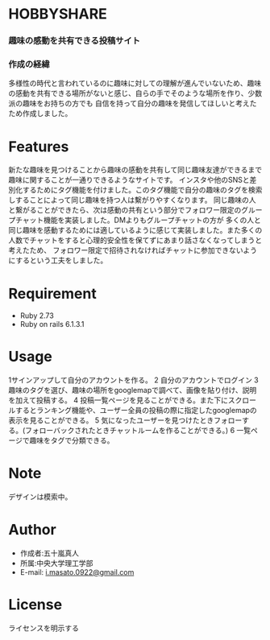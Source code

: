 
# **HOBBYSHARE**

### 趣味の感動を共有できる投稿サイト
### 作成の経緯
多様性の時代と言われているのに趣味に対しての理解が進んでいないため、趣味の感動を共有できる場所がないと感じ、自らの手でそのような場所を作り、少数派の趣味をお持ちの方でも
自信を持って自分の趣味を発信してほしいと考えたため作成しました。

 
 
# Features
 新たな趣味を見つけることから趣味の感動を共有して同じ趣味友達ができるまで趣味に関することが一通りできるようなサイトです。
 インスタや他のSNSと差別化するためにタグ機能を付けました。このタグ機能で自分の趣味のタグを検索しすることによって同じ趣味を持つ人は繫がりやすくなります。
 同じ趣味の人と繋がることができたら、次は感動の共有という部分でフォロワー限定のグループチャット機能を実装しました。DMよりもグループチャットの方が
 多くの人と同じ趣味を感動するためには適しているように感じて実装しました。また多くの人数でチャットをすると心理的安全性を保てずにあまり話さなくなってしまうと考えたため、
 フォロワー限定で招待されなければチャットに参加できないようにするという工夫をしました。
 
# Requirement
* Ruby 2.73
* Ruby on rails 6.1.3.1
 
# Usage
 1サインアップして自分のアカウントを作る。
 2 自分のアカウントでログイン
 3 趣味のタグを選び、趣味の場所をgooglemapで調べて、画像を貼り付け、説明を加えて投稿する。
 4 投稿一覧ページを見ることができる。また下にスクロールするとランキング機能や、ユーザー全員の投稿の際に指定したgooglemapの表示を見ることができる。
 5 気になったユーザーを見つけたときフォローする。(フォローバックされたときチャットルームを作ることができる。)
 6 一覧ページで趣味をタグで分類できる。
 
 
# Note
デザインは模索中。
 
# Author
 
 
* 作成者:五十嵐真人
* 所属:中央大学理工学部
* E-mail: i.masato.0922@gmail.com
 
# License
ライセンスを明示する



